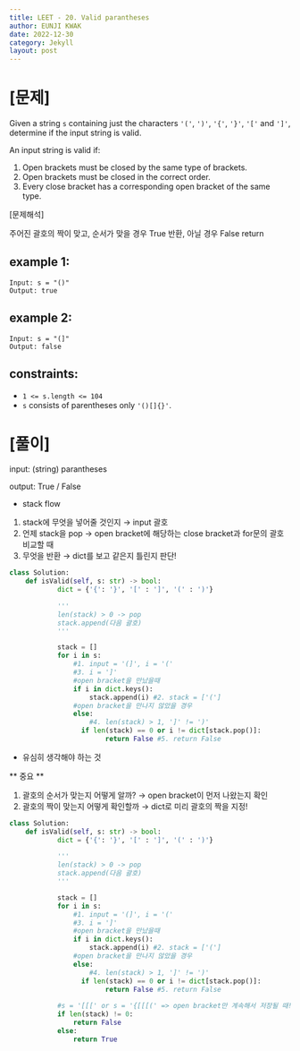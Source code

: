 ```yaml
---
title: LEET - 20. Valid parantheses
author: EUNJI KWAK
date: 2022-12-30
category: Jekyll
layout: post
---
```


# [문제]

Given a string `s` containing just the characters `'('`, `')'`, `'{'`, `'}'`, `'['` and `']'`, determine if the input string is valid.

An input string is valid if:

1. Open brackets must be closed by the same type of brackets.
2. Open brackets must be closed in the correct order.
3. Every close bracket has a corresponding open bracket of the same type.

[문제해석]

주어진 괄호의 짝이 맞고, 순서가 맞을 경우 True 반환, 아닐 경우 False return

## example 1:

```
Input: s = "()"
Output: true
```

## example 2:

```
Input: s = "(]"
Output: false
```

## constraints:

- `1 <= s.length <= 104`
- `s` consists of parentheses only `'()[]{}'`.

# [풀이]

input: (string) parantheses

output: True / False

- stack flow
1. stack에 무엇을 넣어줄 것인지 → input 괄호
2. 언제 stack을 pop  → open bracket에 해당하는 close bracket과 for문의 괄호 비교할 때 
3. 무엇을 반환 → dict를 보고 같은지 틀린지 판단!

```python
class Solution:
    def isValid(self, s: str) -> bool:
			dict = {'{': '}', '[' : ']', '(' : ')'}
			
			'''
			len(stack) > 0 -> pop
			stack.append(다음 괄호)
			'''

			stack = []
			for i in s:
				#1. input = '(]', i = '('
				#3. i = ']'
				#open bracket을 만났을때
				if i in dict.keys():
					stack.append(i) #2. stack = ['(']
				#open bracket을 만나지 않았을 경우
				else:
					#4. len(stack) > 1, ']' != ')'
				  if len(stack) == 0 or i != dict[stack.pop()]:
						return False #5. return False
```

- 유심히 생각해야 하는 것

** 중요 **

1. 괄호의 순서가 맞는지 어떻게 알까? → open bracket이 먼저 나왔는지 확인
2. 괄호의 짝이 맞는지 어떻게 확인할까 → dict로 미리 괄호의 짝을 지정!

```python
class Solution:
    def isValid(self, s: str) -> bool:
			dict = {'{': '}', '[' : ']', '(' : ')'}
			
			'''
			len(stack) > 0 -> pop
			stack.append(다음 괄호)
			'''

			stack = []
			for i in s:
				#1. input = '(]', i = '('
				#3. i = ']'
				#open bracket을 만났을때
				if i in dict.keys():
					stack.append(i) #2. stack = ['(']
				#open bracket을 만나지 않았을 경우
				else:
					#4. len(stack) > 1, ']' != ')'
				  if len(stack) == 0 or i != dict[stack.pop()]:
						return False #5. return False
			
			#s = '[[[' or s = '{[[[(' => open bracket만 계속해서 저장될 때!
			if len(stack) != 0:
				return False
			else:
				return True
```
